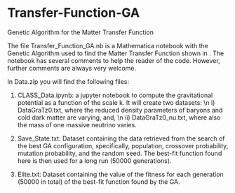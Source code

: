 # Transfer-Function-GA
Genetic Algorithm for the Matter Transfer Function

The file Transfer_Function_GA.nb is a Mathematica notebook with the Genetic Algorithm used to find the Matter Transfer Function shown in . The notebook has several comments to help the reader of the code. However, further comments are always very welcome. 

In Data.zip you will find the following files:

1) CLASS_Data.ipynb: a jupyter notebook to compute the gravitational potential as a function of the scale k. It will create two datasets: \n
    i) DataGraTz0.txt, where the reduced density parameters of baryons and cold dark matter are varying, and, \n
   ii) DataGraTz0_nu.txt, where also the mass of one massive neutrino varies.

2) Save_State.txt: Dataset containing the data retrieved from the search of the best GA configuration, specifically, population, crossover probability, mutation probability, and the random seed. The best-fit function found here is then used for a long run (50000 generations).

3) Elite.txt: Dataset containing the value of the fitness for each generation (50000 in total) of the best-fit function found by the GA.

